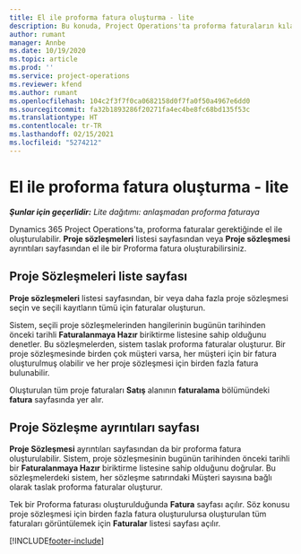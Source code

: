 ```yaml
---
title: El ile proforma fatura oluşturma - lite
description: Bu konuda, Project Operations'ta proforma faturaların kılavuzu oluşturma hakkında bilgiler sağlanmaktadır.
author: rumant
manager: Annbe
ms.date: 10/19/2020
ms.topic: article
ms.prod: ''
ms.service: project-operations
ms.reviewer: kfend
ms.author: rumant
ms.openlocfilehash: 104c2f3f7f0ca0682158d0f7fa0f50a4967e6dd0
ms.sourcegitcommit: fa32b1893286f20271fa4ec4be8fc68bd135f53c
ms.translationtype: HT
ms.contentlocale: tr-TR
ms.lasthandoff: 02/15/2021
ms.locfileid: "5274212"
---
```

# <a name="create-a-manual-proforma-invoice---lite"></a>El ile proforma fatura oluşturma - lite

_**Şunlar için geçerlidir:** Lite dağıtımı: anlaşmadan proforma faturaya_

Dynamics 365 Project Operations'ta, proforma faturalar gerektiğinde el ile oluşturulabilir. **Proje sözleşmeleri** listesi sayfasından veya **Proje sözleşmesi** ayrıntıları sayfasından el ile bir Proforma fatura oluşturabilirsiniz.

##  <a name="project-contracts-list-page"></a>Proje Sözleşmeleri liste sayfası

**Proje sözleşmeleri** listesi sayfasından, bir veya daha fazla proje sözleşmesi seçin ve seçili kayıtların tümü için faturalar oluşturun.

Sistem, seçili proje sözleşmelerinden hangilerinin bugünün tarihinden önceki tarihli **Faturalanmaya Hazır** biriktirme listesine sahip olduğunu denetler. Bu sözleşmelerden, sistem taslak proforma faturalar oluşturur. Bir proje sözleşmesinde birden çok müşteri varsa, her müşteri için bir fatura oluşturulmuş olabilir ve her proje sözleşmesi için birden fazla fatura bulunabilir.

Oluşturulan tüm proje faturaları **Satış** alanının **faturalama** bölümündeki **fatura** sayfasında yer alır.

## <a name="project-contract-details-page"></a>Proje Sözleşme ayrıntıları sayfası

**Proje Sözleşmesi** ayrıntıları sayfasından da bir proforma fatura oluşturulabilir. Sistem, proje sözleşmesinin bugünün tarihinden önceki tarihli bir **Faturalanmaya Hazır** biriktirme listesine sahip olduğunu doğrular. Bu sözleşmelerdeki sistem, her sözleşme satırındaki Müşteri sayısına bağlı olarak taslak proforma faturalar oluşturur.

Tek bir Proforma faturası oluşturulduğunda **Fatura** sayfası açılır. Söz konusu proje sözleşmesi için birden fazla fatura oluşturulursa oluşturulan tüm faturaları görüntülemek için **Faturalar** listesi sayfası açılır.


[!INCLUDE[footer-include](../../includes/footer-banner.md)]